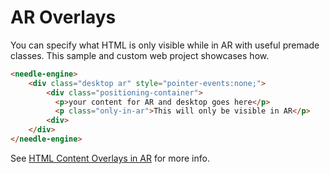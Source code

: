 # AR Overlays

You can specify what HTML is only visible while in AR with useful premade classes. This sample and custom web project showcases how.

```html
<needle-engine>
    <div class="desktop ar" style="pointer-events:none;">
        <div class="positioning-container">
          <p>your content for AR and desktop goes here</p>
          <p class="only-in-ar">This will only be visible in AR</p>
        <div>
    </div>
</needle-engine>
```

See [HTML Content Overlays in AR](https://engine.needle.tools/docs/xr.html#html-content-overlays-in-ar) for more info.